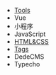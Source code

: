- [Tools](/tools/tools)
- Vue
- 小程序
- JavaScript
- [HTML&CSS](/html/html-css)
- [Tags](/tags/tags)
- DedeCMS
- Typecho
